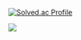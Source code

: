 [![Solved.ac Profile](http://mazassumnida.wtf/api/v2/generate_badge?boj=qq221qq)](https://solved.ac/qq221qq/)

<a href="https://github.com/devxb/gitanimals">
  <img src="https://render.gitanimals.org/farms/{username}"/>
</a>
